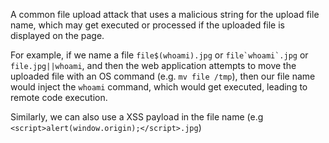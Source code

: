 A common file upload attack that uses a malicious string for the upload file name, which may get executed or processed if the uploaded file is displayed on the page.

For example, if we name a file `file$(whoami).jpg` or ``file`whoami`.jpg`` or `file.jpg||whoami`, and then the web application attempts to move the uploaded file with an OS command (e.g. `mv file /tmp`), then our file name would inject the `whoami` command, which would get executed, leading to remote code execution.

Similarly, we can also use a XSS payload in the file name (e.g `<script>alert(window.origin);</script>.jpg`)